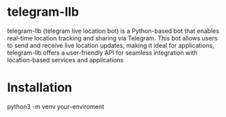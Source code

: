 # telegram-llb
telegram-llb (telegram live location bot) is a Python-based bot that enables real-time location tracking and sharing via Telegram. This bot allows users to send and receive live location updates, making it ideal for applications, telegram-llb offers a user-friendly API for seamless integration with location-based services and applications

# Installation
python3 -m venv your-enviroment
